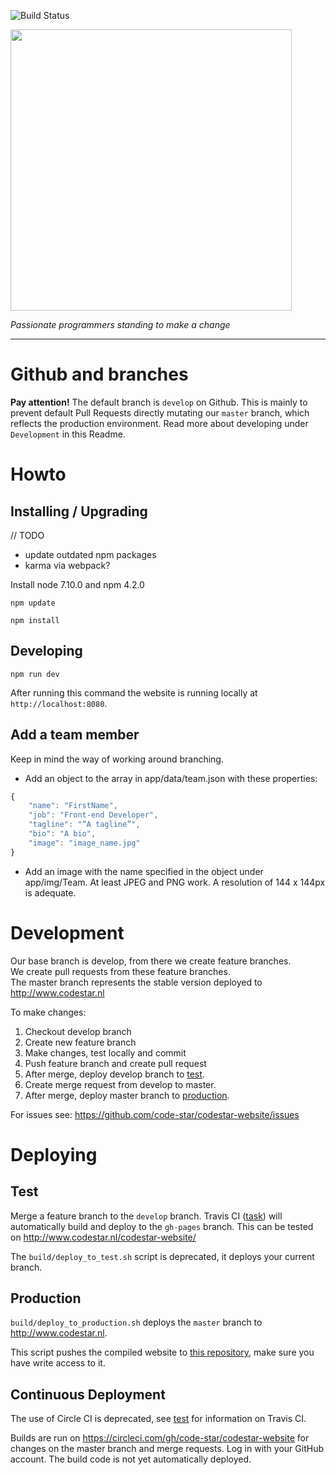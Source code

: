 ![Build Status](https://travis-ci.org/codestar/codestar-website.svg?branch=master)

<img align=center src=https://cloud.githubusercontent.com/assets/4116708/12473911/e67fdd44-c016-11e5-9c21-5714e07549fe.png width=450 />

*Passionate programmers standing to make a change*

---

# Github and branches

**Pay attention!** The default branch is `develop` on Github. This is mainly to prevent default Pull Requests directly mutating our `master` branch, which reflects the production environment.
Read more about developing under `Development` in this Readme.

# Howto

## Installing / Upgrading

// TODO
* update outdated npm packages
* karma via webpack?


Install node 7.10.0 and npm 4.2.0

`npm update`

`npm install`

## Developing

`npm run dev`

After running this command the website is running locally at `http://localhost:8080`.

## Add a team member

Keep in mind the way of working around branching.

* Add an object to the array in app/data/team.json with these properties:
```JavaScript
{
    "name": "FirstName",
    "job": "Front-end Developer",
    "tagline": "“A tagline”",
    "bio": "A bio",
    "image": "image_name.jpg"
}
```
* Add an image with the name specified in the object under app/img/Team. At least JPEG and PNG work. A resolution of 144 x 144px is adequate.

# Development

Our base branch is develop, from there we create feature branches.  
We create pull requests from these feature branches.  
The master branch represents the stable version deployed to http://www.codestar.nl

To make changes:

1. Checkout develop branch
2. Create new feature branch
3. Make changes, test locally and commit
4. Push feature branch and create pull request
5. After merge, deploy develop branch to [test](#test).
6. Create merge request from develop to master.
7. After merge, deploy master branch to [production](#production).

For issues see: https://github.com/code-star/codestar-website/issues

# Deploying

## Test

Merge a feature branch to the `develop` branch. Travis CI ([task](https://travis-ci.org/code-star/codestar-website/)) 
will automatically build and deploy to the `gh-pages` branch. This can be tested on http://www.codestar.nl/codestar-website/ 

The `build/deploy_to_test.sh` script is deprecated, it deploys your current branch.

## Production

`build/deploy_to_production.sh` deploys the `master` branch to http://www.codestar.nl.

This script pushes the compiled website to [this repository](https://github.com/code-star/code-star.github.io#master), make sure you have write access to it.

## Continuous Deployment

The use of Circle CI is deprecated, see [test](#test) for information on Travis CI.

Builds are run on https://circleci.com/gh/code-star/codestar-website for changes on the master branch and merge requests. 
Log in with your GitHub account. The build code is not yet automatically deployed.
